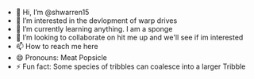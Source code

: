 - 👋 Hi, I’m @shwarren15
- 👀 I’m interested in the devlopment of warp drives
- 🌱 I’m currently learning anything. I am a sponge
- 💞️ I’m looking to collaborate on hit me up and we'll see if im interested 
- 📫 How to reach me here
- 😄 Pronouns: Meat Popsicle 
- ⚡ Fun fact: Some species of tribbles can coalesce into a larger Tribble

<!---
shwarren15/shwarren15 is a ✨ special ✨ repository because its `README.md` (this file) appears on your GitHub profile.
You can click the Preview link to take a look at your changes.
--->
